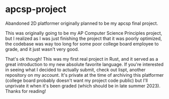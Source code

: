 # apcsp-project
Abandoned 2D platformer originally planned to be my apcsp final project.

This was originally going to be my AP Computer Science Principles project, but
I realized as I was just finishing the project that it was poorly optimized,
the codebase was way too long for some poor college board employee to grade,
and it just wasn't very good.

That's ok though! This was my first real project in Rust, and it served as
a great introduction to my new absolute favorite language. If you're interested
in seeing what I decided to actually submit, check out lispt, another
repository on my account. It's private at the time of archiving this
platformer (college board probably doesn't want my project code public)
but I'll unprivate it when it's been graded (which should be in late
summer 2023). Thanks for reading!
